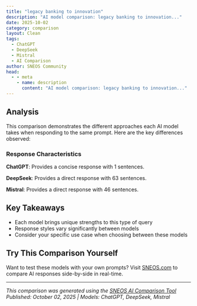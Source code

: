 ```yaml
---
title: "legacy banking to innovation"
description: "AI model comparison: legacy banking to innovation..."
date: 2025-10-02
category: comparison
layout: Clean
tags:
  - ChatGPT
  - DeepSeek
  - Mistral
  - AI Comparison
author: SNEOS Community
head:
  - - meta
    - name: description
      content: "AI model comparison: legacy banking to innovation..."
---
```


<ChatComparison
  title="legacy banking to innovation"
  prompt="legacy banking to innovation"
  :responses='{"ChatGPT": "The transition from legacy banking to modern innovation in the financial sector involves a significant transformation in how banks operate, deliver services, and interact with customers. Let&#x27;s break down this transition into several key aspects:\n\n### 1. Understanding Legacy Banking\n- **Definition**: Legacy banking refers to traditional financial institutions that have operated for decades, often using outdated technologies and processes. These banks typically rely on systems developed years ago, which can be cumbersome, less efficient, and more prone to errors.\n- **Characteristics**:\n - Rigid, hierarchical structures.\n - Slow adaptation to market changes.\n - High operating costs.\n - Dependence on physical branches.\n\n### 2. Drivers of Change\n- **Technological Advancements**: The rise of digital technology (like mobile banking, blockchain, AI, and big data) has changed consumer expectations.\n- **Changing Consumer Behavior**: Customers now demand faster, more convenient services accessible via smartphones and other digital platforms.\n- **Competition from Fintech**: Fintech companies offer innovative solutions that often better meet customer needs, like peer-to-peer lending, digital wallets, and robo-advisors.\n\n### 3. Key Innovations in Banking\n- **Digital Banking**: Services provided online or through mobile apps, allowing customers to perform transactions, apply for loans, and manage accounts without visiting a branch.\n- **Artificial Intelligence and Machine Learning**: Used for customer service (e.g., chatbots), fraud detection, credit scoring, and personalized financial advice.\n- **Blockchain Technology**: Enhances security and transparency in transactions, with applications in international remittances, smart contracts, and asset tracking.\n- **Open Banking**: APIs that allow third-party developers to build applications and services around the financial institution, promoting innovation and competition.\n\n### 4. Benefits of Transitioning to Innovation\n- **Improved Customer Experience**: Enhanced convenience and personalized services lead to higher customer satisfaction.\n- **Cost Reduction**: Automation and digital solutions can significantly lower operational costs.\n- **Agility**: Innovative banks can respond more quickly to market trends and regulatory changes.\n- **Greater Access to Financial Services**: Technology can help reach underserved populations, providing banking services to those without traditional access.\n\n### 5. Challenges Faced\n- **Regulatory Compliance**: Navigating complex regulations, especially regarding data privacy and security, can be daunting.\n- **Culture Shift**: Changing the internal culture of a traditional bank to embrace innovation can meet resistance from employees.\n- **Integration Issues**: Blending new technologies with existing legacy systems can be complex and costly.\n\n### 6. Future Outlook\n- **Collaboration with Fintechs**: Many traditional banks are partnering with fintech companies to leverage new technologies and services.\n- **Focus on ESG**: There is an increasing emphasis on environmental, social, and governance (ESG) factors, with banks innovating around sustainable finance.\n- **Continuous Evolution**: As consumer needs and technologies evolve, the banking sector will continue to innovate, leading to further changes in products and services offered.\n\n### Conclusion\nThe shift from legacy banking to innovation is an ongoing process that involves leveraging technology, understanding customer needs, and fostering a culture of adaptability. As banks embrace innovation, they are positioned to provide better services and remain competitive in a rapidly changing financial landscape.", "DeepSeek": "Of course. The journey from legacy banking to innovation is one of the most critical and challenging transformations happening in the global economy. It\u0027s a shift from a \u0022brick-and-mortar\u0022 mindset to a \u0022digital-first\u0022 one.\n\nHere\u2019s a breakdown of the situation, the catalysts for change, the path to innovation, and the key challenges.\n\n### The Legacy Banking World: The \u0022Old Guard\u0022\n\nLegacy banking is characterized by:\n\n* **Monolithic Core Systems:** Built on decades-old mainframe technology (like COBOL) that is stable but incredibly rigid, slow to change, and expensive to maintain.\n* **Siloed Operations:** Departments (loans, deposits, cards) operate independently with little data sharing, leading to a fragmented customer experience.\n* **Product-Centric Approach:** Banks built products (a checking account, a mortgage) and expected customers to adapt to them.\n* **Regulatory Hurdles:** Heavy, complex regulation made compliance a primary focus, often stifling agility.\n* **In-Person, Paper-Based Processes:** The branch was the center of the universe, relying on physical paperwork and manual underwriting.\n* **Risk Aversion:** A culture of \u0022if it isn\u0027t broken, don\u0027t fix it\u0022 prevailed, prioritizing stability over experimentation.\n\n### The Catalysts for Change: Why Innovation is No Longer Optional\n\nSeveral powerful forces have forced legacy banks to evolve:\n\n1. **Fintech Disruption:** Agile startups began targeting the most profitable parts of the banking value chain with superior user experiences.\n * **Payments:** PayPal, Square, Stripe.\n * **Lending:** LendingClub, Funding Circle.\n * **Personal Finance:** Mint, Robinhood.\n2. **Changing Customer Expectations:** Customers, accustomed to the seamless experiences of Amazon, Google, and Uber, now demand the same from their bank: 24/7 access, instant service, and personalization.\n3. **Technology Advancements:** Cloud computing, AI/ML, Open APIs, and blockchain created new possibilities that legacy systems couldn\u0027t support.\n4. **Regulatory Push (Open Banking):** Regulations like PSD2 in Europe forced banks to open up their customer data (with consent) to third-party providers, breaking their monopoly on customer relationships.\n\n### The Path to Innovation: How Legacy Banks are Adapting\n\nBanks are pursuing innovation through a multi-pronged strategy:\n\n#### 1. Modernizing the Core\nThis is the most difficult but essential step.\n* **Core Transformation:** A full \u0022rip-and-replace\u0022 of the legacy core with a modern, cloud-native core banking system (e.g., Mambu, Thought Machine). This is high-risk and high-cost.\n* **API-Led Architecture (\u0022Wrap and Renew\u0022):** A more common approach. Banks build a layer of modern APIs on top of their legacy core. This allows them to connect to new fintech services and build new digital products *without* immediately replacing the old system.\n\n#### 2. Partnering with and Acquiring Fintechs\nInstead of just competing, banks are now collaborating.\n* **Partnerships:** A bank might partner with a fintech for a specific service, like using Plaid for account verification or a robo-advisor for wealth management.\n* **Venture Arms \u0026 Investments:** Many large banks have CVC (Corporate Venture Capital) arms to invest in promising fintech startups.\n* **Acquisitions:** Buying a fintech outright to quickly gain its technology and talent (e.g., JPMorgan Chase acquiring WePay).\n\n#### 3. Building In-House Innovation Labs\nBanks create separate, agile units with their own culture and processes to experiment, prototype, and launch new digital products away from the bureaucracy of the main organization.\n\n#### 4. Embracing Key Technologies\n* **AI \u0026 Machine Learning:** For fraud detection, hyper-personalized offers, and automated customer service (chatbots).\n* **Cloud Computing:** For scalability, cost-efficiency, and the ability to deploy new features rapidly.\n* **Blockchain \u0026 DLT:** Primarily for cross-border payments, trade finance, and digital identity.\n* **Data Analytics:** To gain a 360-degree view of the customer and make data-driven decisions.\n\n#### 5. Fostering a Cultural Shift\nThis is often the biggest hurdle. It involves:\n* **Becoming Customer-Centric:** Shifting focus from selling products to solving customer problems.\n* **Embracing Agile Methodologies:** Moving from multi-year project cycles to two-week \u0022sprints.\u0022\n* **Tolerating (Intelligent) Failure:** Creating an environment where calculated risks and experimentation are encouraged.\n\n### Key Challenges on the Road to Innovation\n\n* **Technical Debt:** The immense cost and complexity of maintaining and integrating with legacy systems.\n* **Cultural Resistance:** Employees and management accustomed to the old ways can resist new, agile, and collaborative methods.\n* **Cybersecurity:** A larger digital footprint creates more attack vectors, requiring robust security.\n* **Talent Gap:** Banks struggle to attract and retain tech talent who often prefer the culture of startups or big tech.\n* **Regulatory Compliance:** Innovating while navigating a complex and evolving regulatory landscape is a constant tightrope walk.\n\n### Real-World Examples of Success\n\n* **JPMorgan Chase:** Heavily invested in its own digital retail bank (Finn, later integrated), its mobile app, and blockchain initiatives (JPM Coin). They have a massive tech budget and a strong innovation lab.\n* **Goldman Sachs:** Launched **Marcus**, a fully digital consumer bank, from the ground up, successfully capturing a significant share of the online savings and personal loan market.\n* **DBS Bank (Singapore):** Often hailed as the \u0022world\u0027s best digital bank.\u0022 They underwent a massive, successful core systems transformation and embedded themselves into the daily lives of customers through digital ecosystems.\n\n### Conclusion\n\nThe transition from legacy banking to innovation is not a destination but a continuous journey. The most successful banks are becoming **\u0022platforms\u0022** rather than just providers. They are leveraging their trust, regulatory expertise, and large customer bases and combining them with the agility, technology, and customer-centricity of the fintech world.\n\nThe future belongs to those who can balance the **stability and trust of a legacy institution** with the **speed and innovation of a tech company.**", "Mistral": "Transitioning from legacy banking to innovation involves a significant shift in mindset, technology, and operational processes. Here are some key steps and considerations for this transformation:\n\n### 1. **Assess Current State**\n - **Inventory Systems:** Identify and document all existing systems, processes, and technologies.\n - **Customer Needs:** Understand current customer needs and pain points.\n - **Regulatory Compliance:** Ensure that all current operations comply with regulatory requirements.\n\n### 2. **Define Objectives**\n - **Strategic Goals:** Set clear, measurable goals for innovation, such as improving customer experience, reducing operational costs, or enhancing security.\n - **KPIs:** Establish key performance indicators (KPIs) to track progress.\n\n### 3. **Technology Upgrade**\n - **Core Banking Systems:** Modernize core banking systems to support real-time processing, scalability, and flexibility.\n - **Cloud Adoption:** Consider migrating to cloud-based solutions for better scalability, cost efficiency, and access to advanced technologies.\n - **APIs and Integration:** Implement APIs to enable seamless integration with third-party services and fintech solutions.\n\n### 4. **Customer-Centric Approach**\n - **User Experience (UX):** Focus on improving the user experience through intuitive interfaces, personalized services, and seamless interactions.\n - **Omnichannel Strategy:** Ensure a consistent experience across all channels, including mobile, web, and in-branch.\n\n### 5. **Data and Analytics**\n - **Data Management:** Implement robust data management practices to ensure data quality, security, and compliance.\n - **Analytics:** Use advanced analytics and machine learning to gain insights into customer behavior, risk management, and operational efficiency.\n\n### 6. **Security and Compliance**\n - **Cybersecurity:** Strengthen cybersecurity measures to protect against threats and ensure data integrity.\n - **Regulatory Compliance:** Stay updated with regulatory changes and ensure compliance with all relevant laws and standards.\n\n### 7. **Partnerships and Collaboration**\n - **Fintech Partnerships:** Collaborate with fintech companies to leverage their innovative solutions and technologies.\n - **Ecosystem Development:** Build an ecosystem of partners, including technology providers, service providers, and other financial institutions.\n\n### 8. **Innovation Culture**\n - **Employee Training:** Invest in training and development programs to upskill employees and foster a culture of innovation.\n - **Innovation Labs:** Establish innovation labs or centers of excellence to experiment with new technologies and solutions.\n\n### 9. **Agile Methodologies**\n - **Agile Development:** Adopt agile development methodologies to accelerate the development and deployment of new products and services.\n - **Continuous Improvement:** Implement a continuous improvement process to iteratively enhance existing solutions.\n\n### 10. **Customer Feedback**\n - **Feedback Loops:** Establish mechanisms to collect and analyze customer feedback to drive continuous improvement.\n - **Beta Testing:** Use beta testing to gather insights from a select group of users before a full-scale launch.\n\n### 11. **Sustainability**\n - **Green Banking:** Incorporate sustainability practices into banking operations, such as green financing and eco-friendly processes.\n - **ESG Compliance:** Ensure compliance with Environmental, Social, and Governance (ESG) standards.\n\n### 12. **Risk Management**\n - **Risk Assessment:** Conduct thorough risk assessments to identify potential risks associated with new technologies and processes.\n - **Mitigation Strategies:** Develop and implement risk mitigation strategies to manage identified risks.\n\n### 13. **Communication and Change Management**\n - **Stakeholder Communication:** Keep all stakeholders informed about the changes and their benefits.\n - **Change Management:** Implement a structured change management process to ensure a smooth transition.\n\n### 14. **Measurement and Evaluation**\n - **Performance Tracking:** Regularly track and evaluate performance against the defined KPIs.\n - **Adjustments:** Make necessary adjustments based on performance data and feedback.\n\nBy following these steps, legacy banks can successfully transition to a more innovative and agile model, better equipped to meet the evolving needs of customers and stay competitive in the rapidly changing financial landscape."}' 
  published-date="14:04"
/>

## Analysis

This comparison demonstrates the different approaches each AI model takes when responding to the same prompt. Here are the key differences observed:

### Response Characteristics

**ChatGPT**: Provides a concise response with 1 sentences. 

**DeepSeek**: Provides a direct response with 63 sentences. 

**Mistral**: Provides a direct response with 46 sentences. 

## Key Takeaways

- Each model brings unique strengths to this type of query
- Response styles vary significantly between models
- Consider your specific use case when choosing between these models

## Try This Comparison Yourself

Want to test these models with your own prompts? Visit [SNEOS.com](https://sneos.com) to compare AI responses side-by-side in real-time.

---

*This comparison was generated using the [SNEOS AI Comparison Tool](https://sneos.com)*
*Published: October 02, 2025 | Models: ChatGPT, DeepSeek, Mistral*
